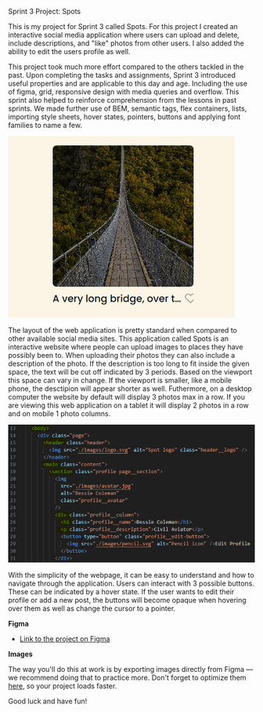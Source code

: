 Sprint 3 Project: Spots

This is my project for Sprint 3 called Spots. For this project I created an interactive social media application where users can upload and delete, include descriptions, and "like" photos from other users. I also added the ability to edit the users profile as well.

This project took much more effort compared to the others tackled in the past. Upon completing the tasks and assignments, Sprint 3 introduced useful properties and are applicable to this day and age. Including the use of figma, grid, responsive design with media queries and overflow. This sprint also helped to reinforce comprehension from the lessons in past sprints. We made further use of BEM, semantic tags, flex containers, lists, importing style sheets, hover states, pointers, buttons and applying font families to name a few.

![Overflow](./images/overflow.PNG)

The layout of the web application is pretty standard when compared to other available social media sites. This application called Spots is an interactive website where people can upload images to places they have possibly been to. When uploading their photos they can also include a description of the photo. If the description is too long to fit inside the given space, the text will be cut off indicated by 3 periods. Based on the viewport this space can vary in change. If the viewport is smaller, like a mobile phone, the desctipion will appear shorter as well. Futhermore, on a desktop computer the website by default will display 3 photos max in a row. If you are viewing this web application on a tablet it will display 2 photos in a row and on mobile 1 photo columns.

![Semantics](./images/Semantics.PNG)

With the simplicity of the webpage, it can be easy to understand and how to navigate through the application. Users can interact with 3 possible buttons. These can be indicated by a hover state. If the user wants to edit their profile or add a new post, the buttons will become opaque when hovering over them as well as change the cursor to a pointer.

**Figma**

- [Link to the project on Figma](https://www.figma.com/file/BBNm2bC3lj8QQMHlnqRsga/Sprint-3-Project-%E2%80%94-Spots?type=design&node-id=2%3A60&mode=design&t=afgNFybdorZO6cQo-1)

**Images**

The way you'll do this at work is by exporting images directly from Figma — we recommend doing that to practice more. Don't forget to optimize them [here](https://tinypng.com/), so your project loads faster.

Good luck and have fun!
